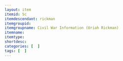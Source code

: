 ```yaml
---
layout: item
itemid: 5c
itemdescendant: rickman
itemgroupid: 
itemgroupname: Civil War Information (Uriah Rickman)
itemname: 
itemtype: 
shortdesc: 
categories: [  ]
tags: [  ]
---
```







